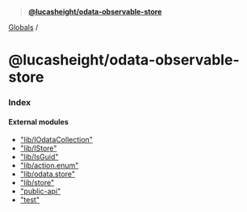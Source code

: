 > **[@lucasheight/odata-observable-store](README.md)**

[Globals](globals.md) /

# @lucasheight/odata-observable-store

### Index

#### External modules

* ["lib/IOdataCollection"](modules/_lib_iodatacollection_.md)
* ["lib/IStore"](modules/_lib_istore_.md)
* ["lib/IsGuid"](modules/_lib_isguid_.md)
* ["lib/action.enum"](modules/_lib_action_enum_.md)
* ["lib/odata.store"](modules/_lib_odata_store_.md)
* ["lib/store"](modules/_lib_store_.md)
* ["public-api"](modules/_public_api_.md)
* ["test"](modules/_test_.md)